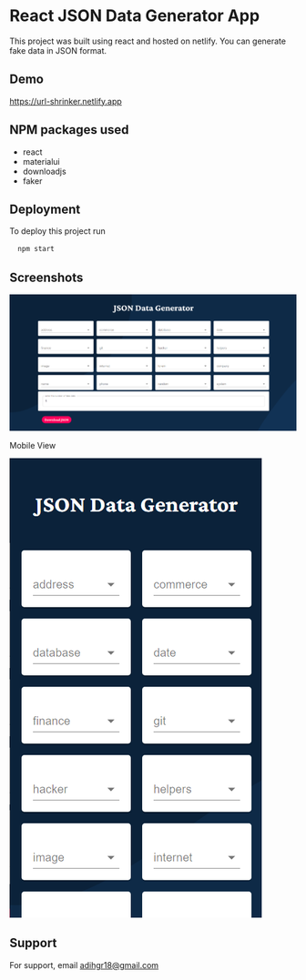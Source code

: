 
# React JSON Data Generator App

This project was built using react and hosted on netlify. You can generate fake data in JSON format.


## Demo

https://url-shrinker.netlify.app

## NPM packages used
- react
- materialui
- downloadjs
- faker


## Deployment

To deploy this project run

```bash
  npm start
```

  
## Screenshots

![App Screenshot](src/images/ss1.png)

Mobile View

![App Screenshot](src/images/ss2.png)

  
## Support

For support, email adihgr18@gmail.com

  
